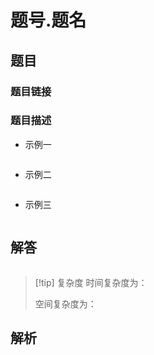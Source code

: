 # 题号.题名
## 题目

### 题目链接


### 题目描述


- 示例一
```text

```
- 示例二
```text

```
- 示例三
```text

```



## 解答

```Cpp

```

>[!tip] 复杂度
>时间复杂度为：
>
>空间复杂度为：


## 解析


